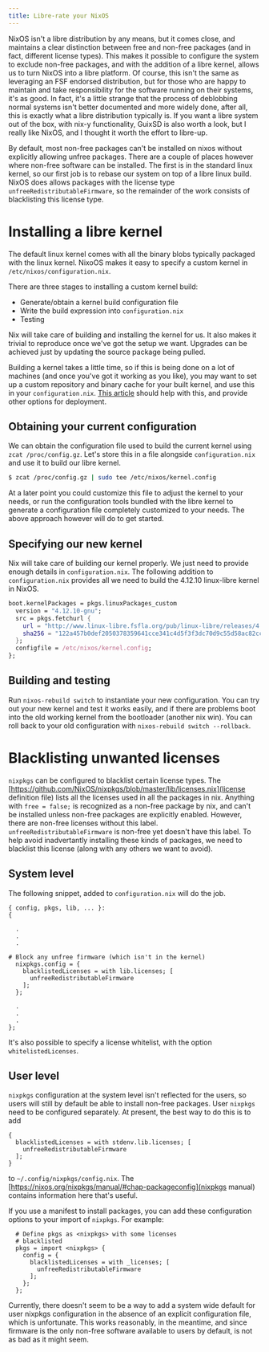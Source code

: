 ```yaml
---
title: Libre-rate your NixOS
---
```


NixOS isn't a libre distribution by any means, but it comes close, and maintains a clear distinction between free and non-free packages (and in fact, different license types). This makes it possible to configure the system to exclude non-free packages, and with the addition of a libre kernel, allows us to turn NixOS into a libre platform. Of course, this isn't the same as leveraging an FSF endorsed distribution, but for those who are happy to maintain and take responsibility for the software running on their systems, it's as good. In fact, it's a little strange that the process of deblobbing normal systems isn't better documented and more widely done, after all, this is exactly what a libre distribution typically is. If you want a libre system out of the box, with nix-y functionality, GuixSD is also worth a look, but I really like NixOS, and I thought it worth the effort to libre-up.

By default, most non-free packages can't be installed on nixos without explicitly allowing unfree packages. There are a couple of places however where non-free software can be installed. The first is in the standard linux kernel, so our first job is to rebase our system on top of a libre linux build. NixOS does allows packages with the license type `unfreeRedistributableFirmware`, so the remainder of the work consists of blacklisting this license type.

# Installing a libre kernel

The default linux kernel comes with all the binary blobs typically packaged with the linux kernel. NixoOS makes it easy to specify a custom kernel in `/etc/nixos/configuration.nix`.

There are three stages to installing a custom kernel build:
  - Generate/obtain a kernel build configuration file
  - Write the build expression into `configuration.nix`
  - Testing

Nix will take care of building and installing the kernel for us. It also makes it trivial to reproduce once we've got the setup we want. Upgrades can be achieved just by updating the source package being pulled.

Building a kernel takes a little time, so if this is being done on a lot of machines (and once you've got it working as you like), you may want to set up a custom repository and binary cache for your built kernel, and use this in your `configuration.nix`. [This article](http://sandervanderburg.blogspot.co.uk/2016/10/push-and-pull-deployment-of-nix-packages.html) should help with this, and provide other options for deployment.

## Obtaining your current configuration

We can obtain the configuration file used to build the current kernel using `zcat /proc/config.gz`. Let's store this in a file alongside `configuration.nix` and use it to build our libre kernel.

```bash
$ zcat /proc/config.gz | sudo tee /etc/nixos/kernel.config
```

At a later point you could customize this file to adjust the kernel to your needs, or run the configuration tools bundled with the libre kernel to generate a configuration file completely customized to your needs. The above approach however will do to get started.

## Specifying our new kernel

Nix will take care of building our kernel properly. We just need to provide enough details in `configuration.nix`. The following addition to `configuration.nix` provides all we need to build the 4.12.10 linux-libre kernel in NixOS.


```nix
boot.kernelPackages = pkgs.linuxPackages_custom
  version = "4.12.10-gnu";
  src = pkgs.fetchurl {
    url = "http://www.linux-libre.fsfla.org/pub/linux-libre/releases/4.12.10-gnu/linux-libre-4.12.10-gnu.tar.xz";
    sha256 = "122a457b0def2050378359641cce341c4d5f3f3dc70d9c55d58ac82ccfaf361b";
  };
  configfile = /etc/nixos/kernel.config;
}; 
```

## Building and testing

Run `nixos-rebuild switch` to instantiate your new configuration. You can try out your new kernel and test it works easily, and if there are problems boot into the old working kernel from the bootloader (another nix win). You can roll back to your old configuration with `nixos-rebuild switch --rollback`.

# Blacklisting unwanted licenses

`nixpkgs` can be configured to blacklist certain license types. The [https://github.com/NixOS/nixpkgs/blob/master/lib/licenses.nix](license definition file) lists all the licenses used in all the packages in nix. Anything with `free = false;` is recognized as a non-free package by nix, and can't be installed unless non-free packages are explicitly enabled. However, there are non-free licenses without this label. `unfreeRedistributableFirmware` is non-free yet doesn't have this label. To help avoid inadvertantly installing these kinds of packages, we need to blacklist this license (along with any others we want to avoid).

## System level

The following snippet, added to `configuration.nix` will do the job.

```
{ config, pkgs, lib, ... }:
{

  . 
  .
  .

# Block any unfree firmware (which isn't in the kernel)
  nixpkgs.config = {
    blacklistedLicenses = with lib.licenses; [
      unfreeRedistributableFirmware
    ];
  };

  .
  .
  .
};
```

It's also possible to specify a license whitelist, with the option `whitelistedLicenses`.

## User level

`nixpkgs` configuration at the system level isn't reflected for the users, so users will still by default be able to install non-free packages. User `nixpkgs` need to be configured separately. At present, the best way to do this is to add

```
{
  blacklistedLicenses = with stdenv.lib.licenses; [
	unfreeRedistributableFirmware
  ];
}
```

to `~/.config/nixpkgs/config.nix`. The [https://nixos.org/nixpkgs/manual/#chap-packageconfig](nixpkgs manual) contains information here that's useful.

If you use a manifest to install packages, you can add these configuration options to your import of `nixpkgs`. For example:

```
  # Define pkgs as <nixpkgs> with some licenses
  # blacklisted
  pkgs = import <nixpkgs> {
    config = {
      blacklistedLicenses = with _licenses; [
        unfreeRedistributableFirmware
      ];
    };
  };
```

Currently, there doesn't seem to be a way to add a system wide default for user nixpkgs configuration in the absence of an explicit configuration file, which is unfortunate. This works reasonably, in the meantime, and since firmware is the only non-free software available to users by default, is not as bad as it might seem.
